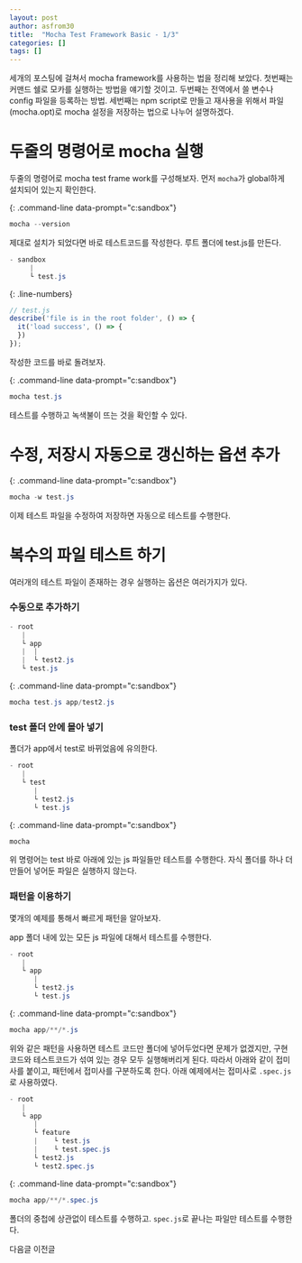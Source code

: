 ```yaml
---
layout: post
author: asfrom30
title:  "Mocha Test Framework Basic - 1/3"
categories: []
tags: []
---
```


세개의 포스팅에 걸쳐서 mocha framework를 사용하는 법을 정리해 보았다. 첫번째는 커맨드 쉘로 모카를 실행하는 방법을 얘기할 것이고. 두번째는 전역에서 쓸 변수나 config 파일을 등록하는 방법. 세번째는 npm script로 만들고 재사용을 위해서 파일(mocha.opt)로 mocha 설정을 저장하는 법으로 나누어 설명하겠다.

# 두줄의 명령어로 mocha 실행

두줄의 명령어로 mocha test frame work를 구성해보자. 먼저 `mocha`가 global하게 설치되어 있는지 확인한다.

{: .command-line data-prompt="c:sandbox"}
```powershell
mocha --version
```
제대로 설치가 되었다면 바로 테스트코드를 작성한다. 루트 폴더에 test.js를 만든다.


```powershell
- sandbox 
     |
     └ test.js
```

{: .line-numbers}
```js
// test.js
describe('file is in the root folder', () => {
  it('load success', () => {
  })
});
```

작성한 코드를 바로 돌려보자.

{: .command-line data-prompt="c:sandbox"}
```powershell
mocha test.js
```

테스트를 수행하고 녹색불이 뜨는 것을 확인할 수 있다.

# 수정, 저장시 자동으로 갱신하는 옵션 추가

{: .command-line data-prompt="c:sandbox"}
```powershell
mocha -w test.js
```

이제 테스트 파일을 수정하여 저장하면 자동으로 테스트를 수행한다.

# 복수의 파일 테스트 하기
여러개의 테스트 파일이 존재하는 경우 실행하는 옵션은 여러가지가 있다.

### 수동으로 추가하기
```powershell
- root 
   |
   └ app
   |  |
   |  └ test2.js
   └ test.js
```

{: .command-line data-prompt="c:sandbox"}
```powershell
mocha test.js app/test2.js
```

### test 폴더 안에 몰아 넣기
폴더가 app에서 test로 바뀌었음에 유의한다.

```powershell
- root 
   |
   └ test
      |
      └ test2.js
      └ test.js
```

{: .command-line data-prompt="c:sandbox"}
```powershell
mocha
```
위 명령어는 test 바로 아래에 있는 js 파일들만 테스트를 수행한다. 자식 폴더를 하나 더 만들어 넣어둔 파일은 실행하지 않는다.

### 패턴을 이용하기
몇개의 예제를 통해서 빠르게 패턴을 알아보자.

app 폴더 내에 있는 모든 js 파일에 대해서 테스트를 수행한다.

```powershell
- root 
   |
   └ app
      |
      └ test2.js
      └ test.js
```

{: .command-line data-prompt="c:sandbox"}
```powershell
mocha app/**/*.js
```

위와 같은 패턴을 사용하면 테스트 코드만 폴더에 넣어두었다면 문제가 없겠지만, 구현코드와 테스트코드가 섞여 있는 경우 모두 실행해버리게 된다. 따라서 아래와 같이 접미사를 붙이고, 패턴에서 접미사를 구분하도록 한다. 아래 예제에서는 접미사로 `.spec.js`로 사용하였다.
```powershell
- root 
   |
   └ app
      |
      └ feature
      |    └ test.js
      |    └ test.spec.js
      └ test2.js
      └ test2.spec.js
```

{: .command-line data-prompt="c:sandbox"}
```powershell
mocha app/**/*.spec.js
```

폴더의 중첩에 상관없이 테스트를 수행하고. `spec.js`로 끝나는 파일만 테스트를 수행한다.

다음글
이전글